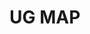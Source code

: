 # UG MAP

[//]: # (This is a terminal based src written in Java to desmonstrate the application of Dijkstra and A* algorithms in finding the best route in a graph. )

[//]: # ()
[//]: # (- First all the vantage places and their relative distances on the campus are modelled in a graph.)

[//]: # (- The graph is representred in the program using adjancency list.)

[//]: # (- The distances among the various places were precomputed using Google Map API.)

[//]: # (- Dijstrak's algorithm was used to find the best route based on distances.)

[//]: # (- A* algorithm was used to find the best route based on time.)

[//]: # ()
[//]: # ()
[//]: # (## Language)

[//]: # (- Java)
